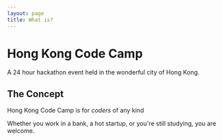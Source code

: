 ```yaml
---
layout: page
title: What is?
---
```


# Hong Kong Code Camp

A 24 hour hackathon event held in the wonderful city of Hong Kong.

## The Concept

Hong Kong Code Camp is for *coders* of any kind

Whether you work in a bank, a hot startup, or you're still studying, you are welcome.
